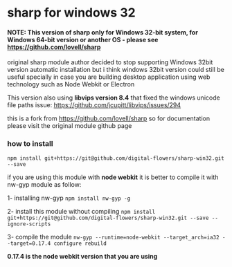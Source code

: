 # sharp for windows 32

#### NOTE: This version of sharp only for Windows 32-bit system, for Windows 64-bit version or another OS - please see https://github.com/lovell/sharp

original sharp module author decided to stop supporting Windows 32bit version automatic installation 
but i think windows 32bit version could still be useful specially in case 
you are building desktop application using web technology such as Node Webkit or Electron

This version also using **libvips version 8.4** that fixed the windows unicode file paths issue: https://github.com/jcupitt/libvips/issues/294

this is a fork from https://github.com/lovell/sharp so for documentation please visit the original module github page   

### how to install
`npm install git+https://git@github.com/digital-flowers/sharp-win32.git --save`

if you are using this module with **node webkit** it is better to compile it with nw-gyp module as follow:

1- installing nw-gyp
`npm install nw-gyp -g`

2- install this module without compiling
`npm install git+https://git@github.com/digital-flowers/sharp-win32.git --save --ignore-scripts`

3- compile the module
`nw-gyp --runtime=node-webkit --target_arch=ia32 --target=0.17.4 configure rebuild`

**0.17.4 is the node webkit version that you are using**
